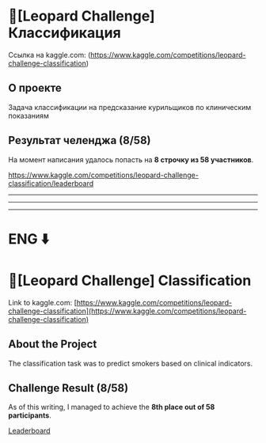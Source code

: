 # 🐆[Leopard Challenge] Классификация

Ссылка на kaggle.com: (https://www.kaggle.com/competitions/leopard-challenge-classification)

## О проекте
Задача классификации на предсказание курильщиков по клиническим показаниям

## Результат челенджа (8/58)

На момент написания удалось попасть на **8 строчку из 58 участников**.


https://www.kaggle.com/competitions/leopard-challenge-classification/leaderboard

---

---

---


# ENG ⬇️
# 🐆[Leopard Challenge] Classification

Link to kaggle.com: [https://www.kaggle.com/competitions/leopard-challenge-classification](https://www.kaggle.com/competitions/leopard-challenge-classification)

## About the Project
The classification task was to predict smokers based on clinical indicators.

## Challenge Result (8/58)

As of this writing, I managed to achieve the **8th place out of 58 participants**.


[Leaderboard](https://www.kaggle.com/competitions/leopard-challenge-classification/leaderboard)
